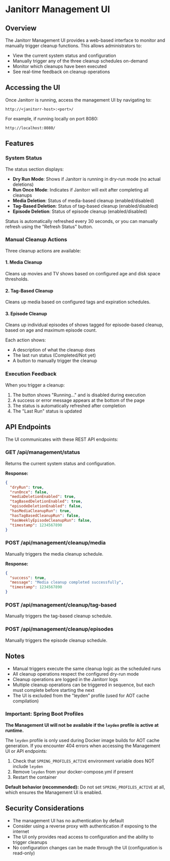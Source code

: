# Janitorr Management UI

## Overview

The Janitorr Management UI provides a web-based interface to monitor and manually trigger cleanup functions. This allows administrators to:

- View the current system status and configuration
- Manually trigger any of the three cleanup schedules on-demand
- Monitor which cleanups have been executed
- See real-time feedback on cleanup operations

## Accessing the UI

Once Janitorr is running, access the management UI by navigating to:

```
http://<janitorr-host>:<port>/
```

For example, if running locally on port 8080:
```
http://localhost:8080/
```

## Features

### System Status

The status section displays:

- **Dry Run Mode**: Shows if Janitorr is running in dry-run mode (no actual deletions)
- **Run Once Mode**: Indicates if Janitorr will exit after completing all cleanups
- **Media Deletion**: Status of media-based cleanup (enabled/disabled)
- **Tag-Based Deletion**: Status of tag-based cleanup (enabled/disabled)
- **Episode Deletion**: Status of episode cleanup (enabled/disabled)

Status is automatically refreshed every 30 seconds, or you can manually refresh using the "Refresh Status" button.

### Manual Cleanup Actions

Three cleanup actions are available:

#### 1. Media Cleanup
Cleans up movies and TV shows based on configured age and disk space thresholds.

#### 2. Tag-Based Cleanup
Cleans up media based on configured tags and expiration schedules.

#### 3. Episode Cleanup
Cleans up individual episodes of shows tagged for episode-based cleanup, based on age and maximum episode count.

Each action shows:
- A description of what the cleanup does
- The last run status (Completed/Not yet)
- A button to manually trigger the cleanup

### Execution Feedback

When you trigger a cleanup:
1. The button shows "Running..." and is disabled during execution
2. A success or error message appears at the bottom of the page
3. The status is automatically refreshed after completion
4. The "Last Run" status is updated

## API Endpoints

The UI communicates with these REST API endpoints:

### GET /api/management/status
Returns the current system status and configuration.

**Response:**
```json
{
  "dryRun": true,
  "runOnce": false,
  "mediaDeletionEnabled": true,
  "tagBasedDeletionEnabled": true,
  "episodeDeletionEnabled": false,
  "hasMediaCleanupRun": true,
  "hasTagBasedCleanupRun": false,
  "hasWeeklyEpisodeCleanupRun": false,
  "timestamp": 1234567890
}
```

### POST /api/management/cleanup/media
Manually triggers the media cleanup schedule.

**Response:**
```json
{
  "success": true,
  "message": "Media cleanup completed successfully",
  "timestamp": 1234567890
}
```

### POST /api/management/cleanup/tag-based
Manually triggers the tag-based cleanup schedule.

### POST /api/management/cleanup/episodes
Manually triggers the episode cleanup schedule.

## Notes

- Manual triggers execute the same cleanup logic as the scheduled runs
- All cleanup operations respect the configured dry-run mode
- Cleanup operations are logged in the Janitorr logs
- Multiple cleanup operations can be triggered in sequence, but each must complete before starting the next
- The UI is excluded from the "leyden" profile (used for AOT cache compilation)

### Important: Spring Boot Profiles

**The Management UI will not be available if the `leyden` profile is active at runtime.**

The `leyden` profile is only used during Docker image builds for AOT cache generation. If you encounter 404 errors when accessing the Management UI or API endpoints:

1. Check that `SPRING_PROFILES_ACTIVE` environment variable does NOT include `leyden`
2. Remove `leyden` from your docker-compose.yml if present
3. Restart the container

**Default behavior (recommended):** Do not set `SPRING_PROFILES_ACTIVE` at all, which ensures the Management UI is enabled.

## Security Considerations

- The management UI has no authentication by default
- Consider using a reverse proxy with authentication if exposing to the internet
- The UI only provides read access to configuration and the ability to trigger cleanups
- No configuration changes can be made through the UI (configuration is read-only)
